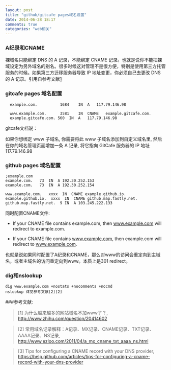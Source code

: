 ```yaml
---
layout: post
title: "github/gitcafe pages域名设置"
date: 2014-06-28 18:17
comments: true
categories: "web相关"
---
```




### A纪录和CNAME

  裸域名只能绑定 DNS 的 A 记录，不能绑定 CNAME 记录。也就是说你不能把裸域设定为另外域名的别名。很多时候这对管理不是很方便，特别是使用第三方托管服务的时候。如果第三方迁移服务器导致 IP 地址变更，你必须自己去更改 DNS 的 A 记录。引用自参考文献[1][1]


### gitcafe pages 域名配置

	  example.com.			1684	IN	A	117.79.146.98

	  www.example.com.		3581	IN	CNAME	example.gitcafe.com.
	  example.gitcafe.com. 560	IN	A	117.79.146.98

  gitcafe文档说：
 	
  如果你想绑定 www 子域名, 你需要将此 www 子域名添加到自定义域名里, 然后在你的域名管理页面增加一条 A 记录, 将它指向 GitCafe 服务器的 IP 地址 117.79.146.98

### github pages 域名配置


	;example.com
	example.com.   73  IN  A 192.30.252.153
	example.com.   73  IN  A 192.30.252.154

	www.example.com.   xxxx  IN  CNAME example.github.io.
	example.github.io.  xxxx  IN  CNAME github.map.fastly.net.
	github.map.fastly.net.  9 IN  A 103.245.222.133
	  
  同时配置CNAME文件:

  * If your CNAME file contains example.com, then www.example.com will redirect to example.com.
  
  * If your CNAME file contains www.example.com, then example.com will redirect to www.example.com.

  也就是说如果同时配置了A纪录和CNAME，那么对www的访问会重定向到主域名，或者主域名的访问重定向到www。本质上是301 redirect。

### dig和nslookup

    dig www.example.com +nostats +nocomments +nocmd
    nslookup 详见参考文献[2][2]

[1]: http://www.zhihu.com/question/20414602 "为什么越来越多的网站域名不加www了？"
[2]: http://www.ezloo.com/2011/04/a_mx_cname_txt_aaaa_ns.html "常用域名记录解释：A记录、MX记录、CNAME记录、TXT记录、AAAA记录、NS记录"
[3]: https://help.github.com/articles/tips-for-configuring-a-cname-record-with-your-dns-provider "Tips for configuring a CNAME record with your DNS provider"

###参考文献:

>\[1] 为什么越来越多的网站域名不加www了？, <http://www.zhihu.com/question/20414602>

>\[2] 常用域名记录解释：A记录、MX记录、CNAME记录、TXT记录、AAAA记录、NS记录, <http://www.ezloo.com/2011/04/a_mx_cname_txt_aaaa_ns.html>

>\[3] Tips for configuring a CNAME record with your DNS provider, <https://help.github.com/articles/tips-for-configuring-a-cname-record-with-your-dns-provider>